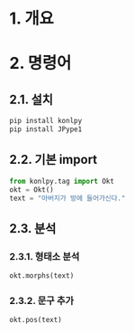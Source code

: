 # 1. 개요

# 2. 명령어

## 2.1. 설치

```bash
pip install konlpy
pip install JPype1
```

## 2.2. 기본 import

```python
from konlpy.tag import Okt
okt = Okt()
text = "아버지가 방에 들어가신다."
```

## 2.3. 분석

### 2.3.1. 형태소 분석

```python
okt.morphs(text)
```

### 2.3.2. 문구 추가

```python
okt.pos(text)
```




